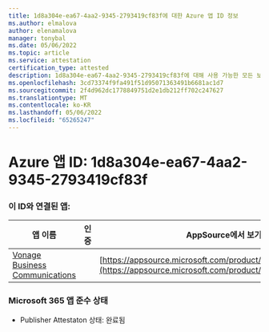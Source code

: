 ```yaml
---
title: 1d8a304e-ea67-4aa2-9345-2793419cf83f에 대한 Azure 앱 ID 정보
ms.author: elmalova
author: elenamalova
manager: tonybal
ms.date: 05/06/2022
ms.topic: article
ms.service: attestation
certification_type: attested
description: 1d8a304e-ea67-4aa2-9345-2793419cf83f에 대해 사용 가능한 모든 보안 및 규정 준수 정보입니다.
ms.openlocfilehash: 3cd73374f9fa491f51d95071363491b6681ac1d7
ms.sourcegitcommit: 2f4d962dc1778849751d2e1db212ff702c247627
ms.translationtype: MT
ms.contentlocale: ko-KR
ms.lasthandoff: 05/06/2022
ms.locfileid: "65265247"
---
```

# <a name="azure-app-id-1d8a304e-ea67-4aa2-9345-2793419cf83f"></a>Azure 앱 ID: 1d8a304e-ea67-4aa2-9345-2793419cf83f


### <a name="apps-associated-with-this-id"></a>이 ID와 연결된 앱:
| **앱 이름** | **인증** | **AppSource에서 보기** |
|--------------|---------------|-----------------------|
| [Vonage Business Communications](../forward/WA200002988.md) |  | [https://appsource.microsoft.com/product/office/WA200002988](https://appsource.microsoft.com/product/office/WA200002988) |

### <a name="microsoft-365-app-compliance-status"></a>Microsoft 365 앱 준수 상태
- Publisher Attestaton 상태: 완료됨
